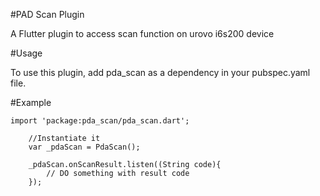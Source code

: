 #PAD Scan Plugin

A Flutter plugin to access scan function on urovo i6s200 device

#Usage

 To use this plugin, add pda_scan as a dependency in your pubspec.yaml file.

#Example

```
import 'package:pda_scan/pda_scan.dart';

    //Instantiate it
    var _pdaScan = PdaScan();

    _pdaScan.onScanResult.listen((String code){
        // DO something with result code
    });
```